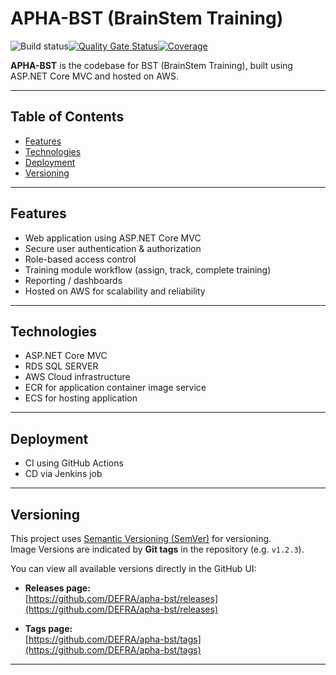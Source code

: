 # APHA-BST (BrainStem Training)

![Build status](https://github.com/DEFRA/apha-bst/actions/workflows/dev-ci.yaml/badge.svg)[![Quality Gate Status](https://sonarcloud.io/api/project_badges/measure?project=DEFRA_apha-bst&metric=alert_status)](https://sonarcloud.io/dashboard?id=DEFRA_apha-bst)[![Coverage](https://sonarcloud.io/api/project_badges/measure?project=DEFRA_apha-bst&metric=coverage)](https://sonarcloud.io/dashboard?id=DEFRA_apha-bst)

**APHA-BST** is the codebase for BST (BrainStem Training), built using ASP.NET Core MVC and hosted on AWS. 

---

## Table of Contents

- [Features](#features)  
- [Technologies](#Technologies)  
- [Deployment](#deployment)  
- [Versioning](#versioning)  

---

## Features

- Web application using ASP.NET Core MVC  
- Secure user authentication & authorization  
- Role-based access control  
- Training module workflow (assign, track, complete training)  
- Reporting / dashboards  
- Hosted on AWS for scalability and reliability  

---

## Technologies

- ASP.NET Core MVC 
- RDS SQL SERVER
- AWS Cloud infrastructure  
- ECR for application container image service
- ECS for hosting application 

---

## Deployment

- CI using GitHub Actions
- CD via Jenkins job

---

## Versioning  

This project uses [Semantic Versioning (SemVer)](https://semver.org/) for versioning.  
Image Versions are indicated by **Git tags** in the repository (e.g. `v1.2.3`).  

You can view all available versions directly in the GitHub UI:  

- **Releases page:**  
  [https://github.com/DEFRA/apha-bst/releases](https://github.com/DEFRA/apha-bst/releases)

- **Tags page:**  
  [https://github.com/DEFRA/apha-bst/tags](https://github.com/DEFRA/apha-bst/tags)

---


